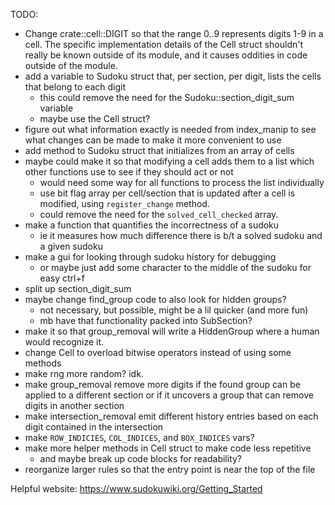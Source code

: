 TODO:
- Change crate::cell::DIGIT so that the range 0..9 represents digits 1-9 in
  a cell.
  The specific implementation details of the Cell struct shouldn't really
  be known outside of its module, and it causes oddities in code outside of
  the module.
- add a variable to Sudoku struct that, per section, per digit,
  lists the cells that belong to each digit
  - this could remove the need for the Sudoku::section_digit_sum variable
  - maybe use the Cell struct?
- figure out what information exactly is needed from index_manip
  to see what changes can be made to make it more convenient to use
- add method to Sudoku struct that initializes from an array of cells
- maybe could make it so that modifying a cell adds them to a list
  which other functions use to see if they should act or not
  - would need some way for all functions to process the list individually
  - use bit flag array per cell/section that is updated after a cell is
    modified, using `register_change` method.
  - could remove the need for the `solved_cell_checked` array.
- make a function that quantifies the incorrectness of a sudoku
  - ie it measures how much difference there is b/t a solved sudoku and a given sudoku
- make a gui for looking through sudoku history for debugging
  - or maybe just add some character to the middle of the sudoku for easy ctrl+f
- split up section_digit_sum
- maybe change find_group code to also look for hidden groups?
    - not necessary, but possible, might be a lil quicker (and more fun)
    - mb have that functionality packed into SubSection?
- make it so that group_removal will write a HiddenGroup where a human
  would recognize it.
- change Cell to overload bitwise operators instead of using some methods
- make rng more random? idk.
- make group_removal remove more digits if the found group can be applied to
  a different section or if it uncovers a group that can remove digits in another section
- make intersection_removal emit different history entries based on each digit
  contained in the intersection
- make `ROW_INDICIES`, `COL_INDICES`, and `BOX_INDICES` vars?
- make more helper methods in Cell struct to make code less repetitive
  - and maybe break up code blocks for readability?
- reorganize larger rules so that the entry point is near the top of the file



Helpful website:
https://www.sudokuwiki.org/Getting_Started
